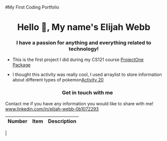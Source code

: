 #My First Coding Portfolio
<h1 align="center"> Hello 👋, My name's   Elijah Webb</h1>
<h3 align="center"> I have a passion for anything and everything related to technology!</h3>

- This is the first project I did during my CS121 course [ProjectOne Package](https://github.com/Elijah445/CS121Full/tree/e1bd3d8260c526fcc5c0fd20b05699552724a70b/src/projectOne)
- I thought this activity was really cool, I used arraylist to store information about different types of pokemon[Activity 20](https://github.com/Elijah445/CS121Full/tree/bfdb2dc200b28b13ebb1ac43a2be423ba351a69a/src/week10/Activity20)

  <h3 align = "center">Get in touch with me</h3>
  <p align = "left">
Contact me if you have any information you would like to share with me! www.linkedin.com/in/elijah-webb-0b1072293
  </p>

  | Number | Item | Description|
  |:----: | ------| ----------|
  |

  
